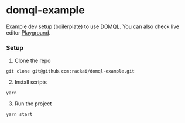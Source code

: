 # domql-example
Example dev setup (boilerplate) to use [DOMQL](https://github.com/rackai/domql). You can also check live editor [Playground](https://rackai.github.io/playground/).

### Setup

1. Clone the repo
```
git clone git@github.com:rackai/domql-example.git
```

2. Install scripts
```
yarn
```

3. Run the project
```
yarn start
```
